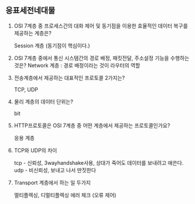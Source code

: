 ## 응표세전네대물

1. OSI 7계층 중 프로세스간의 대화 제어 및 동기점을 이용한 효율적인 데이터 복구를 제공하는 계층은?

   Session 계층 (동기점이 핵심이다.)

2. OSI 7계층 중에서 통신 시스템간의 경로 배정, 패킷전달, 주소설정 기능을 수행하는 것은?
   Network 계층 : 경로 배정이라는 것이 라우터의 역할

3. 전송계층에서 제공하는 대표적인 프로토콜 2가지는?

   TCP, UDP

4. 물리 계층의 데이터 단위는?

   bit

5. HTTP프로토콜은 OSI 7계층 중 어떤 계층에서 제공하는 프로토콜인가요?

   응용 계층

6. TCP와 UDP의 차이

   tcp - 신뢰성, 3wayhandshake사용, 상대가 죽어도 데이터를 보내려고 애쓴다.<br/>
   udp - 비신뢰성, 보내고 나서 딴짓한다

7. Transport 계층에서 하는 일 두가지

   멀티플렉싱, 디멀티플렉싱
   에러 체크 (오류 제어)
